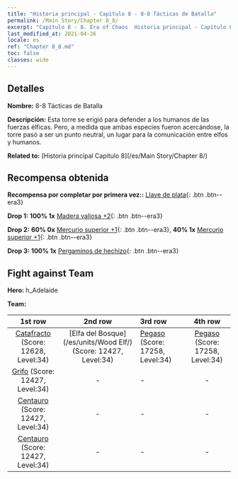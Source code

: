 ```yaml
---
title: "Historia principal - Capítulo 8 - 8-8 Tácticas de Batalla"
permalink: /Main Story/Chapter 8_8/
excerpt: "Capítulo 8 - 8. Era of Chaos  Historia principal - Capítulo 8_8. 8-8 Tácticas de Batalla"
last_modified_at: 2021-04-26
locale: es
ref: "Chapter 8_8.md"
toc: false
classes: wide
---
```


## Detalles

 **Nombre:** 8-8 Tácticas de Batalla

 **Descripción:** Esta torre se erigió para defender a los humanos de las fuerzas élficas. Pero, a medida que ambas especies fueron acercándose, la torre pasó a ser un punto neutral, un lugar para la comunicación entre elfos y humanos.

 **Related to:** [Historia principal Capítulo 8](/es/Main Story/Chapter 8/)

## Recompensa obtenida

 **Recompensa por completar por primera vez::** [Llave de plata](/ItemsES/con_693/){: .btn .btn--era3}

 **Drop 1:** **100% 1x** [Madera valiosa +2](/ItemsES/mat_27/){: .btn .btn--era3}

 **Drop 2:** **60% 0x** [Mercurio superior +1](/ItemsES/mat_21/){: .btn .btn--era3}, **40% 1x** [Mercurio superior +1](/ItemsES/mat_21/){: .btn .btn--era3}

 **Drop 3:** **100% 1x** [Pergaminos de hechizo](/ItemsES/con_694/){: .btn .btn--era3}


## Fight against Team
 **Hero:** h_Adelaide

 **Team:**


  | 1st row | 2nd row | 3rd row | 4th row |
  |:----:|:----:|:----|:----:|
  | [Catafracto](/es/units/Cavalier/) (Score: 12628, Level:34)  | [Elfa del Bosque](/es/units/Wood Elf/) (Score: 12427, Level:34)  | [Pegaso](/es/units/Pegasus/) (Score: 17258, Level:34)  | [Pegaso](/es/units/Pegasus/) (Score: 17258, Level:34)  |
  | [Grifo](/es/units/Griffin/) (Score: 12427, Level:34)  | - | - | - |
  | [Centauro](/es/units/Centaur/) (Score: 12427, Level:34)  | - | - | - |
  | [Centauro](/es/units/Centaur/) (Score: 12427, Level:34)  | - | - | - |


